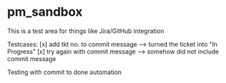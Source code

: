 # pm_sandbox

This is a test area for things like Jira/GitHub integration

Testcases:
  [x] add tkt no. to commit message --> turned the ticket into "In Progress"
  [x] try again with commit message  --> somehow did not include commit message
 
 Testing with commit to done automation
 
